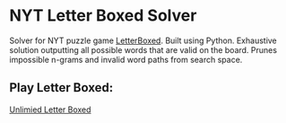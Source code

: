 # NYT Letter Boxed Solver
Solver for NYT puzzle game [LetterBoxed](https://www.nytimes.com/puzzles/letter-boxed). 
Built using Python. Exhaustive solution outputting all possible words that are valid on the board.
Prunes impossible n-grams and invalid word paths from search space.

## Play Letter Boxed:

[Unlimied Letter Boxed](https://wordgames.gg/letter-boxed-unlimited)
